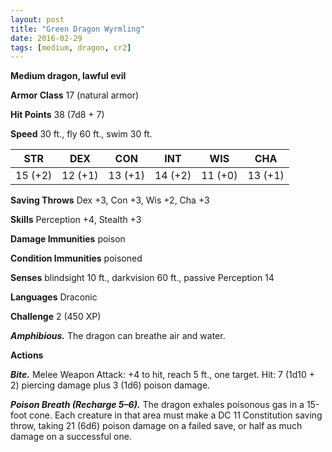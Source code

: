 ```yaml
---
layout: post
title: "Green Dragon Wyrmling"
date: 2016-02-29
tags: [medium, dragon, cr2]
---
```


**Medium dragon, lawful evil**

**Armor Class** 17 (natural armor)

**Hit Points** 38 (7d8 + 7)

**Speed** 30 ft., fly 60 ft., swim 30 ft.

|   STR   |   DEX   |   CON   |   INT   |   WIS   |   CHA   |
|:-----:|:-----:|:-----:|:-----:|:-----:|:-----:|
| 15 (+2) | 12 (+1) | 13 (+1) | 14 (+2) | 11 (+0) | 13 (+1) |

**Saving Throws** Dex +3, Con +3, Wis +2, Cha +3 

**Skills** Perception +4, Stealth +3 

**Damage Immunities** poison 

**Condition Immunities** poisoned 

**Senses** blindsight 10 ft., darkvision 60 ft., passive Perception 14 

**Languages** Draconic 

**Challenge** 2 (450 XP)

***Amphibious.*** The dragon can breathe air and water. 

**Actions**

***Bite.*** Melee Weapon Attack: +4 to hit, reach 5 ft., one target. Hit: 7 (1d10 + 2) piercing damage plus 3 (1d6) poison damage. 

***Poison Breath (Recharge 5–6).*** The dragon exhales poisonous gas in a 15-foot cone. Each creature in that area must make a DC 11 Constitution saving throw, taking 21 (6d6) poison damage on a failed save, or half as much damage on a successful one.